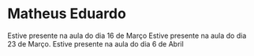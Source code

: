 # Matheus Eduardo

Estive presente na aula do dia 16 de Março
Estive presente na aula do dia 23 de Março.
Estive presente na aula do dia 6 de Abril
